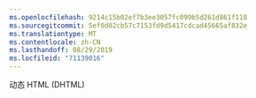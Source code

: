 ```yaml
---
ms.openlocfilehash: 9214c15b02ef7b3ee3057fc099b5d261d861f118
ms.sourcegitcommit: 5ef0d02cb57c7153fd9d5417cdcad45665af832e
ms.translationtype: MT
ms.contentlocale: zh-CN
ms.lasthandoff: 08/29/2019
ms.locfileid: "71139016"
---
```

动态 HTML (DHTML)